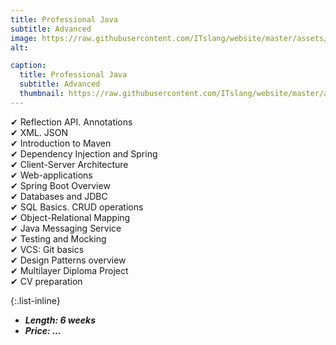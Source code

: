 ```yaml
---
title: Professional Java
subtitle: Advanced
image: https://raw.githubusercontent.com/ITslang/website/master/assets/img/timeline/3.jpg
alt: 

caption:
  title: Professional Java
  subtitle: Advanced
  thumbnail: https://raw.githubusercontent.com/ITslang/website/master/assets/img/timeline/3.jpg
---
```

✔ Reflection API. Annotations<br>
✔ XML. JSON<br>
✔ Introduction to Maven<br>
✔ Dependency Injection and Spring<br>
✔ Client-Server Architecture<br>
✔ Web-applications<br>
✔ Spring Boot Overview<br>
✔ Databases and JDBC<br>
✔ SQL Basics. CRUD operations<br>
✔ Object-Relational Mapping<br>
✔ Java Messaging Service<br>
✔ Testing and Mocking<br>
✔ VCS: Git basics<br>
✔ Design Patterns overview<br>
✔ Multilayer Diploma Project<br>
✔ CV preparation<br>

{:.list-inline}
- ___Length: 6 weeks___
- ___Price: ...___